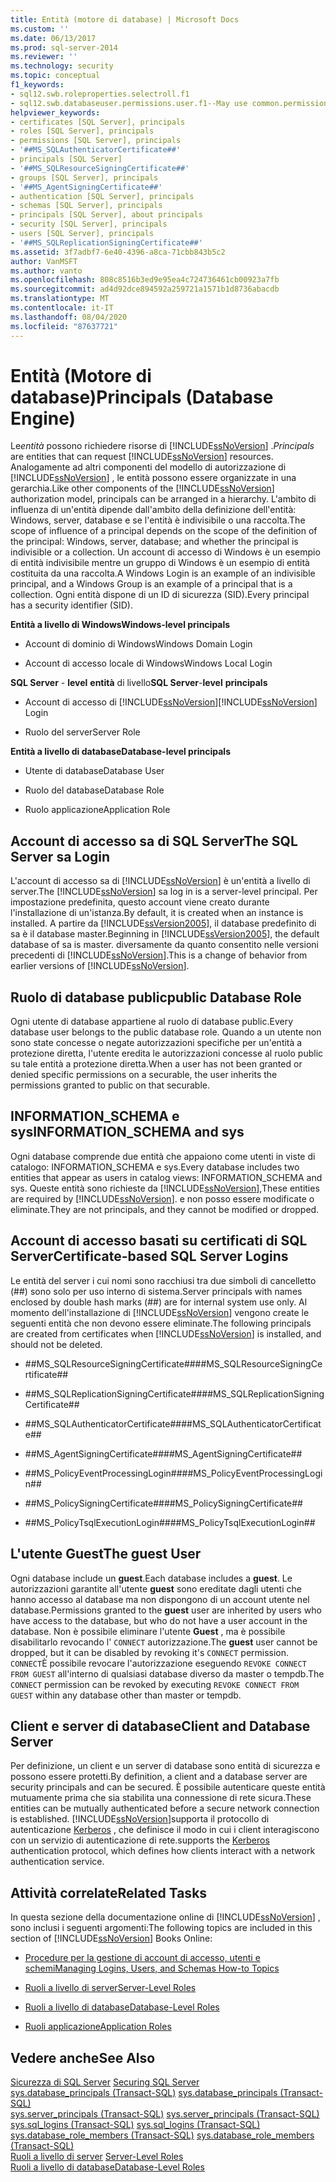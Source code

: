```yaml
---
title: Entità (motore di database) | Microsoft Docs
ms.custom: ''
ms.date: 06/13/2017
ms.prod: sql-server-2014
ms.reviewer: ''
ms.technology: security
ms.topic: conceptual
f1_keywords:
- sql12.swb.roleproperties.selectroll.f1
- sql12.swb.databaseuser.permissions.user.f1--May use common.permissions
helpviewer_keywords:
- certificates [SQL Server], principals
- roles [SQL Server], principals
- permissions [SQL Server], principals
- '##MS_SQLAuthenticatorCertificate##'
- principals [SQL Server]
- '##MS_SQLResourceSigningCertificate##'
- groups [SQL Server], principals
- '##MS_AgentSigningCertificate##'
- authentication [SQL Server], principals
- schemas [SQL Server], principals
- principals [SQL Server], about principals
- security [SQL Server], principals
- users [SQL Server], principals
- '##MS_SQLReplicationSigningCertificate##'
ms.assetid: 3f7adbf7-6e40-4396-a8ca-71cbb843b5c2
author: VanMSFT
ms.author: vanto
ms.openlocfilehash: 808c8516b3ed9e95ea4c724736461cb00923a7fb
ms.sourcegitcommit: ad4d92dce894592a259721a1571b1d8736abacdb
ms.translationtype: MT
ms.contentlocale: it-IT
ms.lasthandoff: 08/04/2020
ms.locfileid: "87637721"
---
```

# <a name="principals-database-engine"></a><span data-ttu-id="6cd90-102">Entità (Motore di database)</span><span class="sxs-lookup"><span data-stu-id="6cd90-102">Principals (Database Engine)</span></span>
  <span data-ttu-id="6cd90-103">Le*entità* possono richiedere risorse di [!INCLUDE[ssNoVersion](../../../includes/ssnoversion-md.md)] .</span><span class="sxs-lookup"><span data-stu-id="6cd90-103">*Principals* are entities that can request [!INCLUDE[ssNoVersion](../../../includes/ssnoversion-md.md)] resources.</span></span> <span data-ttu-id="6cd90-104">Analogamente ad altri componenti del modello di autorizzazione di [!INCLUDE[ssNoVersion](../../../includes/ssnoversion-md.md)] , le entità possono essere organizzate in una gerarchia.</span><span class="sxs-lookup"><span data-stu-id="6cd90-104">Like other components of the [!INCLUDE[ssNoVersion](../../../includes/ssnoversion-md.md)] authorization model, principals can be arranged in a hierarchy.</span></span> <span data-ttu-id="6cd90-105">L'ambito di influenza di un'entità dipende dall'ambito della definizione dell'entità: Windows, server, database e se l'entità è indivisibile o una raccolta.</span><span class="sxs-lookup"><span data-stu-id="6cd90-105">The scope of influence of a principal depends on the scope of the definition of the principal: Windows, server, database; and whether the principal is indivisible or a collection.</span></span> <span data-ttu-id="6cd90-106">Un account di accesso di Windows è un esempio di entità indivisibile mentre un gruppo di Windows è un esempio di entità costituita da una raccolta.</span><span class="sxs-lookup"><span data-stu-id="6cd90-106">A Windows Login is an example of an indivisible principal, and a Windows Group is an example of a principal that is a collection.</span></span> <span data-ttu-id="6cd90-107">Ogni entità dispone di un ID di sicurezza (SID).</span><span class="sxs-lookup"><span data-stu-id="6cd90-107">Every principal has a security identifier (SID).</span></span>  
  
 <span data-ttu-id="6cd90-108">**Entità a livello di Windows**</span><span class="sxs-lookup"><span data-stu-id="6cd90-108">**Windows-level principals**</span></span>  
  
-   <span data-ttu-id="6cd90-109">Account di dominio di Windows</span><span class="sxs-lookup"><span data-stu-id="6cd90-109">Windows Domain Login</span></span>  
  
-   <span data-ttu-id="6cd90-110">Account di accesso locale di Windows</span><span class="sxs-lookup"><span data-stu-id="6cd90-110">Windows Local Login</span></span>  
  
 <span data-ttu-id="6cd90-111">**SQL Server** - **level** **entità** di livello</span><span class="sxs-lookup"><span data-stu-id="6cd90-111">**SQL Server**-**level** **principals**</span></span>  
  
-   <span data-ttu-id="6cd90-112">Account di accesso di [!INCLUDE[ssNoVersion](../../../includes/ssnoversion-md.md)]</span><span class="sxs-lookup"><span data-stu-id="6cd90-112">[!INCLUDE[ssNoVersion](../../../includes/ssnoversion-md.md)] Login</span></span>  
  
-   <span data-ttu-id="6cd90-113">Ruolo del server</span><span class="sxs-lookup"><span data-stu-id="6cd90-113">Server Role</span></span>  
  
 <span data-ttu-id="6cd90-114">**Entità a livello di database**</span><span class="sxs-lookup"><span data-stu-id="6cd90-114">**Database-level principals**</span></span>  
  
-   <span data-ttu-id="6cd90-115">Utente di database</span><span class="sxs-lookup"><span data-stu-id="6cd90-115">Database User</span></span>  
  
-   <span data-ttu-id="6cd90-116">Ruolo del database</span><span class="sxs-lookup"><span data-stu-id="6cd90-116">Database Role</span></span>  
  
-   <span data-ttu-id="6cd90-117">Ruolo applicazione</span><span class="sxs-lookup"><span data-stu-id="6cd90-117">Application Role</span></span>  
  
## <a name="the-sql-server-sa-login"></a><span data-ttu-id="6cd90-118">Account di accesso sa di SQL Server</span><span class="sxs-lookup"><span data-stu-id="6cd90-118">The SQL Server sa Login</span></span>  
 <span data-ttu-id="6cd90-119">L'account di accesso sa di [!INCLUDE[ssNoVersion](../../../includes/ssnoversion-md.md)] è un'entità a livello di server.</span><span class="sxs-lookup"><span data-stu-id="6cd90-119">The [!INCLUDE[ssNoVersion](../../../includes/ssnoversion-md.md)] sa log in is a server-level principal.</span></span> <span data-ttu-id="6cd90-120">Per impostazione predefinita, questo account viene creato durante l'installazione di un'istanza.</span><span class="sxs-lookup"><span data-stu-id="6cd90-120">By default, it is created when an instance is installed.</span></span> <span data-ttu-id="6cd90-121">A partire da [!INCLUDE[ssVersion2005](../../../includes/ssversion2005-md.md)], il database predefinito di sa è il database master.</span><span class="sxs-lookup"><span data-stu-id="6cd90-121">Beginning in [!INCLUDE[ssVersion2005](../../../includes/ssversion2005-md.md)], the default database of sa is master.</span></span> <span data-ttu-id="6cd90-122">diversamente da quanto consentito nelle versioni precedenti di [!INCLUDE[ssNoVersion](../../../includes/ssnoversion-md.md)].</span><span class="sxs-lookup"><span data-stu-id="6cd90-122">This is a change of behavior from earlier versions of [!INCLUDE[ssNoVersion](../../../includes/ssnoversion-md.md)].</span></span>  
  
## <a name="public-database-role"></a><span data-ttu-id="6cd90-123">Ruolo di database public</span><span class="sxs-lookup"><span data-stu-id="6cd90-123">public Database Role</span></span>  
 <span data-ttu-id="6cd90-124">Ogni utente di database appartiene al ruolo di database public.</span><span class="sxs-lookup"><span data-stu-id="6cd90-124">Every database user belongs to the public database role.</span></span> <span data-ttu-id="6cd90-125">Quando a un utente non sono state concesse o negate autorizzazioni specifiche per un'entità a protezione diretta, l'utente eredita le autorizzazioni concesse al ruolo public su tale entità a protezione diretta.</span><span class="sxs-lookup"><span data-stu-id="6cd90-125">When a user has not been granted or denied specific permissions on a securable, the user inherits the permissions granted to public on that securable.</span></span>  
  
## <a name="information_schema-and-sys"></a><span data-ttu-id="6cd90-126">INFORMATION_SCHEMA e sys</span><span class="sxs-lookup"><span data-stu-id="6cd90-126">INFORMATION_SCHEMA and sys</span></span>  
 <span data-ttu-id="6cd90-127">Ogni database comprende due entità che appaiono come utenti in viste di catalogo: INFORMATION_SCHEMA e sys.</span><span class="sxs-lookup"><span data-stu-id="6cd90-127">Every database includes two entities that appear as users in catalog views: INFORMATION_SCHEMA and sys.</span></span> <span data-ttu-id="6cd90-128">Queste entità sono richieste da [!INCLUDE[ssNoVersion](../../../includes/ssnoversion-md.md)],</span><span class="sxs-lookup"><span data-stu-id="6cd90-128">These entities are required by [!INCLUDE[ssNoVersion](../../../includes/ssnoversion-md.md)].</span></span> <span data-ttu-id="6cd90-129">e non posso essere modificate o eliminate.</span><span class="sxs-lookup"><span data-stu-id="6cd90-129">They are not principals, and they cannot be modified or dropped.</span></span>  
  
## <a name="certificate-based-sql-server-logins"></a><span data-ttu-id="6cd90-130">Account di accesso basati su certificati di SQL Server</span><span class="sxs-lookup"><span data-stu-id="6cd90-130">Certificate-based SQL Server Logins</span></span>  
 <span data-ttu-id="6cd90-131">Le entità del server i cui nomi sono racchiusi tra due simboli di cancelletto (##) sono solo per uso interno di sistema.</span><span class="sxs-lookup"><span data-stu-id="6cd90-131">Server principals with names enclosed by double hash marks (##) are for internal system use only.</span></span> <span data-ttu-id="6cd90-132">Al momento dell'installazione di [!INCLUDE[ssNoVersion](../../../includes/ssnoversion-md.md)] vengono create le seguenti entità che non devono essere eliminate.</span><span class="sxs-lookup"><span data-stu-id="6cd90-132">The following principals are created from certificates when [!INCLUDE[ssNoVersion](../../../includes/ssnoversion-md.md)] is installed, and should not be deleted.</span></span>  
  
-   <span data-ttu-id="6cd90-133">\##MS_SQLResourceSigningCertificate##</span><span class="sxs-lookup"><span data-stu-id="6cd90-133">\##MS_SQLResourceSigningCertificate##</span></span>  
  
-   <span data-ttu-id="6cd90-134">\##MS_SQLReplicationSigningCertificate##</span><span class="sxs-lookup"><span data-stu-id="6cd90-134">\##MS_SQLReplicationSigningCertificate##</span></span>  
  
-   <span data-ttu-id="6cd90-135">\##MS_SQLAuthenticatorCertificate##</span><span class="sxs-lookup"><span data-stu-id="6cd90-135">\##MS_SQLAuthenticatorCertificate##</span></span>  
  
-   <span data-ttu-id="6cd90-136">\##MS_AgentSigningCertificate##</span><span class="sxs-lookup"><span data-stu-id="6cd90-136">\##MS_AgentSigningCertificate##</span></span>  
  
-   <span data-ttu-id="6cd90-137">\##MS_PolicyEventProcessingLogin##</span><span class="sxs-lookup"><span data-stu-id="6cd90-137">\##MS_PolicyEventProcessingLogin##</span></span>  
  
-   <span data-ttu-id="6cd90-138">\##MS_PolicySigningCertificate##</span><span class="sxs-lookup"><span data-stu-id="6cd90-138">\##MS_PolicySigningCertificate##</span></span>  
  
-   <span data-ttu-id="6cd90-139">\##MS_PolicyTsqlExecutionLogin##</span><span class="sxs-lookup"><span data-stu-id="6cd90-139">\##MS_PolicyTsqlExecutionLogin##</span></span>  
  
## <a name="the-guest-user"></a><span data-ttu-id="6cd90-140">L'utente Guest</span><span class="sxs-lookup"><span data-stu-id="6cd90-140">The guest User</span></span>  
 <span data-ttu-id="6cd90-141">Ogni database include un **guest**.</span><span class="sxs-lookup"><span data-stu-id="6cd90-141">Each database includes a **guest**.</span></span> <span data-ttu-id="6cd90-142">Le autorizzazioni garantite all'utente **guest** sono ereditate dagli utenti che hanno accesso al database ma non dispongono di un account utente nel database.</span><span class="sxs-lookup"><span data-stu-id="6cd90-142">Permissions granted to the **guest** user are inherited by users who have access to the database, but who do not have a user account in the database.</span></span> <span data-ttu-id="6cd90-143">Non è possibile eliminare l'utente **Guest** , ma è possibile disabilitarlo revocando l' `CONNECT` autorizzazione.</span><span class="sxs-lookup"><span data-stu-id="6cd90-143">The **guest** user cannot be dropped, but it can be disabled by revoking it's `CONNECT` permission.</span></span> <span data-ttu-id="6cd90-144">`CONNECT`È possibile revocare l'autorizzazione eseguendo `REVOKE CONNECT FROM GUEST` all'interno di qualsiasi database diverso da master o tempdb.</span><span class="sxs-lookup"><span data-stu-id="6cd90-144">The `CONNECT` permission can be revoked by executing `REVOKE CONNECT FROM GUEST` within any database other than master or tempdb.</span></span>  
  
## <a name="client-and-database-server"></a><span data-ttu-id="6cd90-145">Client e server di database</span><span class="sxs-lookup"><span data-stu-id="6cd90-145">Client and Database Server</span></span>  
 <span data-ttu-id="6cd90-146">Per definizione, un client e un server di database sono entità di sicurezza e possono essere protetti.</span><span class="sxs-lookup"><span data-stu-id="6cd90-146">By definition, a client and a database server are security principals and can be secured.</span></span> <span data-ttu-id="6cd90-147">È possibile autenticare queste entità mutuamente prima che sia stabilita una connessione di rete sicura.</span><span class="sxs-lookup"><span data-stu-id="6cd90-147">These entities can be mutually authenticated before a secure network connection is established.</span></span> [!INCLUDE[ssNoVersion](../../../includes/ssnoversion-md.md)]<span data-ttu-id="6cd90-148">supporta il protocollo di autenticazione [Kerberos](https://go.microsoft.com/fwlink/?LinkId=100758) , che definisce il modo in cui i client interagiscono con un servizio di autenticazione di rete.</span><span class="sxs-lookup"><span data-stu-id="6cd90-148">supports the [Kerberos](https://go.microsoft.com/fwlink/?LinkId=100758) authentication protocol, which defines how clients interact with a network authentication service.</span></span>  
  
## <a name="related-tasks"></a><span data-ttu-id="6cd90-149">Attività correlate</span><span class="sxs-lookup"><span data-stu-id="6cd90-149">Related Tasks</span></span>  
 <span data-ttu-id="6cd90-150">In questa sezione della documentazione online di [!INCLUDE[ssNoVersion](../../../includes/ssnoversion-md.md)] , sono inclusi i seguenti argomenti:</span><span class="sxs-lookup"><span data-stu-id="6cd90-150">The following topics are included in this section of [!INCLUDE[ssNoVersion](../../../includes/ssnoversion-md.md)] Books Online:</span></span>  
  
-   [<span data-ttu-id="6cd90-151">Procedure per la gestione di account di accesso, utenti e schemi</span><span class="sxs-lookup"><span data-stu-id="6cd90-151">Managing Logins, Users, and Schemas How-to Topics</span></span>](managing-logins-users-and-schemas-how-to-topics.md)  
  
-   [<span data-ttu-id="6cd90-152">Ruoli a livello di server</span><span class="sxs-lookup"><span data-stu-id="6cd90-152">Server-Level Roles</span></span>](server-level-roles.md)  
  
-   [<span data-ttu-id="6cd90-153">Ruoli a livello di database</span><span class="sxs-lookup"><span data-stu-id="6cd90-153">Database-Level Roles</span></span>](database-level-roles.md)  
  
-   [<span data-ttu-id="6cd90-154">Ruoli applicazione</span><span class="sxs-lookup"><span data-stu-id="6cd90-154">Application Roles</span></span>](application-roles.md)  
  
## <a name="see-also"></a><span data-ttu-id="6cd90-155">Vedere anche</span><span class="sxs-lookup"><span data-stu-id="6cd90-155">See Also</span></span>  
 <span data-ttu-id="6cd90-156">[Sicurezza di SQL Server](../securing-sql-server.md) </span><span class="sxs-lookup"><span data-stu-id="6cd90-156">[Securing SQL Server](../securing-sql-server.md) </span></span>  
 <span data-ttu-id="6cd90-157">[sys.database_principals &#40;Transact-SQL&#41;](/sql/relational-databases/system-catalog-views/sys-database-principals-transact-sql) </span><span class="sxs-lookup"><span data-stu-id="6cd90-157">[sys.database_principals &#40;Transact-SQL&#41;](/sql/relational-databases/system-catalog-views/sys-database-principals-transact-sql) </span></span>  
 <span data-ttu-id="6cd90-158">[sys.server_principals &#40;Transact-SQL&#41;](/sql/relational-databases/system-catalog-views/sys-server-principals-transact-sql) </span><span class="sxs-lookup"><span data-stu-id="6cd90-158">[sys.server_principals &#40;Transact-SQL&#41;](/sql/relational-databases/system-catalog-views/sys-server-principals-transact-sql) </span></span>  
 <span data-ttu-id="6cd90-159">[sys.sql_logins &#40;Transact-SQL&#41;](/sql/relational-databases/system-catalog-views/sys-sql-logins-transact-sql) </span><span class="sxs-lookup"><span data-stu-id="6cd90-159">[sys.sql_logins &#40;Transact-SQL&#41;](/sql/relational-databases/system-catalog-views/sys-sql-logins-transact-sql) </span></span>  
 <span data-ttu-id="6cd90-160">[sys.database_role_members &#40;Transact-SQL&#41;](/sql/relational-databases/system-catalog-views/sys-database-role-members-transact-sql) </span><span class="sxs-lookup"><span data-stu-id="6cd90-160">[sys.database_role_members &#40;Transact-SQL&#41;](/sql/relational-databases/system-catalog-views/sys-database-role-members-transact-sql) </span></span>  
 <span data-ttu-id="6cd90-161">[Ruoli a livello di server](server-level-roles.md) </span><span class="sxs-lookup"><span data-stu-id="6cd90-161">[Server-Level Roles](server-level-roles.md) </span></span>  
 [<span data-ttu-id="6cd90-162">Ruoli a livello di database</span><span class="sxs-lookup"><span data-stu-id="6cd90-162">Database-Level Roles</span></span>](database-level-roles.md)  
  
  
